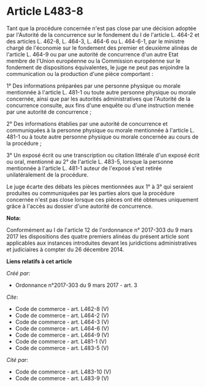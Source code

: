 # Article L483-8

Tant que la procédure concernée n'est pas close par une décision adoptée par l'Autorité de la concurrence sur le fondement du
I de l'article L. 464-2 et des articles L. 462-8, L. 464-3, L. 464-6 ou L. 464-6-1, par le ministre chargé de l'économie sur
le fondement des premier et deuxième alinéas de l'article L. 464-9 ou par une autorité de concurrence d'un autre Etat membre
de l'Union européenne ou la Commission européenne sur le fondement de dispositions équivalentes, le juge ne peut pas
enjoindre la communication ou la production d'une pièce comportant : 

1° Des informations préparées par une personne physique ou morale mentionnée à l'article L. 481-1 ou toute autre personne
physique ou morale concernée, ainsi que par les autorités administratives que l'Autorité de la concurrence consulte, aux fins
d'une enquête ou d'une instruction menée par une autorité de concurrence ; 

2° Des informations établies par une autorité de concurrence et communiquées à la personne physique ou morale mentionnée à
l'article L. 481-1 ou à toute autre personne physique ou morale concernée au cours de la procédure ; 

3° Un exposé écrit ou une transcription ou citation littérale d'un exposé écrit ou oral, mentionné au 2° de l'article L.
483-5, lorsque la personne mentionnée à l'article L. 481-1 auteur de l'exposé s'est retirée unilatéralement de la procédure. 

Le juge écarte des débats les pièces mentionnées aux 1° à 3° qui seraient produites ou communiquées par les parties alors que
la procédure concernée n'est pas close lorsque ces pièces ont été obtenues uniquement grâce à l'accès au dossier d'une
autorité de concurrence.

**Nota:**

Conformément au I de l'article 12 de l'ordonnance n° 2017-303 du 9 mars 2017 les dispositions des quatre premiers alinéas du
présent article sont applicables aux instances introduites devant les juridictions administratives et judiciaires à compter
du 26 décembre 2014.

**Liens relatifs à cet article**

_Créé par_:

  - Ordonnance n°2017-303 du 9 mars 2017 - art. 3

_Cite_:

  - Code de commerce - art. L462-8 (V)
  - Code de commerce - art. L464-2 (V)
  - Code de commerce - art. L464-3 (V)
  - Code de commerce - art. L464-6 (V)
  - Code de commerce - art. L464-9 (V)
  - Code de commerce - art. L481-1 (V)
  - Code de commerce - art. L483-5 (V)

_Cité par_:

  - Code de commerce - art. L483-10 (V)
  - Code de commerce - art. L483-9 (V)
